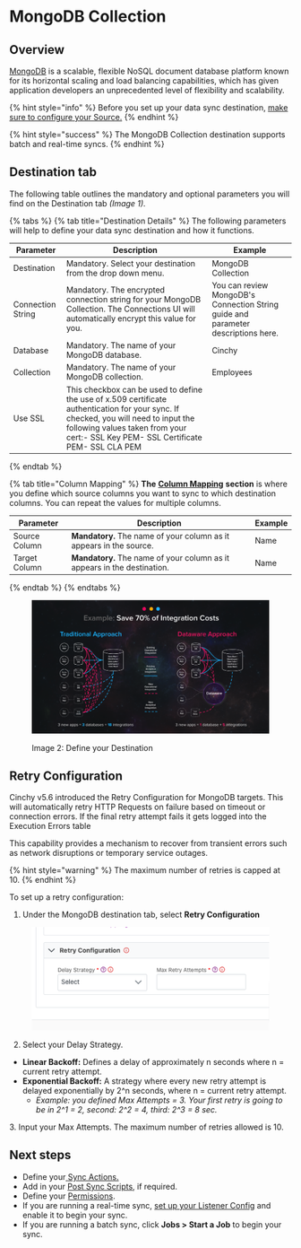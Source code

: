 # MongoDB Collection

## Overview

[MongoDB](https://www.mongodb.com/what-is-mongodb/features) is a scalable, flexible NoSQL document database platform known for its horizontal scaling and load balancing capabilities, which has given application developers an unprecedented level of flexibility and scalability.

{% hint style="info" %}
Before you set up your data sync destination, [make sure to configure your Source.](../supported-data-sync-sources/)
{% endhint %}

{% hint style="success" %}
The MongoDB Collection destination supports batch and real-time syncs.
{% endhint %}

## Destination tab

The following table outlines the mandatory and optional parameters you will find on the Destination tab _(Image 1)._

{% tabs %}
{% tab title="Destination Details" %}
The following parameters will help to define your data sync destination and how it functions.

| Parameter         | Description                                                                                                                               | Example                                                                           |
|-------------------|-------------------------------------------------------------------------------------------------------------------------------------------|-----------------------------------------------------------------------------------|
| Destination       | Mandatory. Select your destination from the drop down menu.                                                                               | MongoDB Collection                                                                |
| Connection String | Mandatory. The encrypted connection string for your MongoDB Collection. The Connections UI will automatically encrypt this value for you. | You can review MongoDB's Connection String guide and parameter descriptions here. |
| Database          | Mandatory. The name of your MongoDB database.                                                                                             | Cinchy                                                                            |
| Collection        | Mandatory. The name of your MongoDB collection.                                                                                           | Employees                                                                         |
| Use SSL           | This checkbox can be used to define the use of x.509 certificate authentication for your sync. If checked, you will need to input the following values taken from your cert:- SSL Key PEM- SSL Certificate PEM- SSL CLA PEM |
{% endtab %}

{% tab title="Column Mapping" %}
**The** [**Column Mapping**](../building-data-syncs/columns-and-mappings/#3.-column-mappings) **section** is where you define which source columns you want to sync to which destination columns. You can repeat the values for multiple columns.

| Parameter     | Description                                                              | Example |
|---------------|--------------------------------------------------------------------------|---------|
| Source Column | **Mandatory.** The name of your column as it appears in the source.      | Name    |
| Target Column | **Mandatory.** The name of your column as it appears in the destination. | Name    |
{% endtab %}
{% endtabs %}

<figure><img src="../../.gitbook/assets/image (653).png" alt=""><figcaption><p>Image 2: Define your Destination</p></figcaption></figure>

## Retry Configuration

Cinchy v5.6 introduced the Retry Configuration for MongoDB targets. This will automatically retry HTTP Requests on failure based on timeout or connection errors. If the final retry attempt fails it gets logged into the Execution Errors table

This capability provides a mechanism to recover from transient errors such as network disruptions or temporary service outages.

{% hint style="warning" %}
The maximum number of retries is capped at 10.
{% endhint %}

To set up a retry configuration:

1. Under the MongoDB destination tab, select **Retry Configuration**

<figure><img src="../../.gitbook/assets/image (753).png" alt=""><figcaption></figcaption></figure>

2. Select your Delay Strategy.

* **Linear Backoff:** Defines a delay of approximately n seconds where n = current retry attempt.
* **Exponential Backoff:** A strategy where every new retry attempt is delayed exponentially by 2^n seconds, where n = current retry attempt.
  * _Example: you defined Max Attempts = 3. Your first retry is going to be in 2^1 = 2, second: 2^2 = 4, third: 2^3 = 8 sec._

3\. Input your Max Attempts. The maximum number of retries allowed is 10.

## Next steps

* Define your[ ](../building-data-syncs/sync-actions.md)[Sync Actions.](../building-data-syncs/sync-actions.md)
* Add in your [Post Sync Scripts](../building-data-syncs/advanced-settings/post-sync-scripts.md), if required.
* Define your [Permissions](../building-data-syncs/#2.-create-a-data-sync-configuration).
* If you are running a real-time sync, [set up your Listener Config](../supported-real-time-sources/) and enable it to begin your sync.
* If you are running a batch sync, click **Jobs > Start a Job** to begin your sync.
